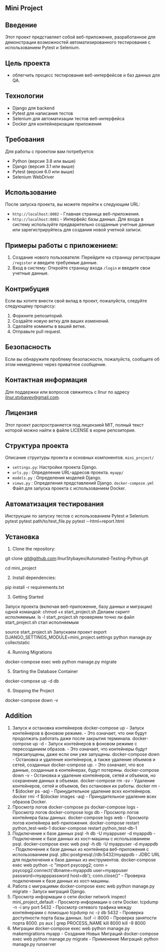 ## Mini Project
## Введение
Этот проект представляет собой веб-приложение, разработанное для демонстрации возможностей автоматизированного тестирования с использованием Pytest и Selenium. 
## Цель проекта 
- облегчить процесс тестирования веб-интерфейсов и баз данных для QA.
## Технологии
- Django для backend
- Pytest для написания тестов
- Selenium для автоматизации тестов веб-интерфейса
- Docker для контейнеризации приложения
## Требования
Для работы с проектом вам потребуется:
- Python (версия 3.8 или выше)
- Django (версия 3.1 или выше)
- Pytest (версия 6.0 или выше)
- Selenium WebDriver
## Использование
После запуска проекта, вы можете перейти к следующим URL:
- `http://localhost:8002` - Главная страница веб-приложения.
- `http://localhost:8081` - Интерфейс базы данных.
Для входа в систему используйте предварительно созданные учетные данные или зарегистрируйтесь для создания новой учетной записи.
## Примеры работы с приложением:
1. Создание нового пользователя:
   Перейдите на страницу регистрации `/register` и введите требуемые данные.
2. Вход в систему:
   Откройте страницу входа `/login` и введите свои учетные данные.
## Контрибуция
Если вы хотите внести свой вклад в проект, пожалуйста, следуйте следующему процессу:
1. Форкните репозиторий.
2. Создайте новую ветку для ваших изменений.
3. Сделайте коммиты в вашей ветке.
4. Отправьте pull request.
## Безопасность
Если вы обнаружите проблему безопасности, пожалуйста, сообщите об этом немедленно через приватное сообщение.
## Контактная информация
Для поддержки или вопросов свяжитесь с Ilnur по адресу ilnur.stybayev@gmail.com.
## Лицензия
Этот проект распространяется под лицензией MIT, полный текст которой можно найти в файле LICENSE в корне репозитория.
## Структура проекта
Описание структуры проекта и основных компонентов.
`mini_project/`
- `settings.py`:        Настройки проекта Django.
- `urls.py`    :        Определение URL-адресов проекта.
`myapp/`
- `models.py`  :        Определения моделей Django.
- `views.py`   :        Определения представлений Django.
`docker-compose.yml`
Файл для запуска проекта с использованием Docker.

## Автоматизация тестирования
Инструкции по запуску тестов с использованием Pytest и Selenium.
pytest
pytest path/to/test_file.py
pytest --html=report.html


## Установка

1. Clone the repository:

git clone git@github.com:IlnurStybayev/Automated-Testing-Python.git

cd mini_project

2.  Install dependencies:

pip install -r requirements.txt

3. Getting Started

Запуск проекта (включая веб-приложение, базу данных и миграции) одной командой:
chmod +x start_project.sh Делаем скрипт исполняемым.
ls -l start_project.sh проверяем точно ли файл start_project.sh стал исполняемым


source start_project.sh Запускаем проект
export DJANGO_SETTINGS_MODULE=mini_project.settings
python manage.py collectstatic 


4. Running Migrations

docker-compose exec web python manage.py migrate

5. Starting the Database Container

docker-compose up -d db

6. Stopping the Project

docker-compose down -v

## Addition
1. Запуск и остановка контейнеров
docker-compose up                                                  - Запуск контейнеров в фоновом режиме.
                                                                   - Это означает, что они будут продолжать работать даже после закрытия терминала.
docker-compose up -d                                               - Запуск контейнеров в фоновом режиме с пересозданием образов.
                                                                   - Это означает, что контейнеры будут перезапущены, даже если они уже запущены.
docker-compose down                                                - Остановка и удаление контейнеров, а также удаление объемов и сетей, созданных docker-compose up.
                                                                   - Это означает, что все данные, созданные в контейнерах, будут потеряны.
docker-compose down -v                                             - Остановка и удаление контейнеров, сетей и объемов, но сохранение данных в объемах.
docker-compose rm -sv                                              - Удаление контейнеров, сетей и объемов, без остановки их работы.
docker rm -f $(docker ps -aq)                                      - Принудительное удаление всех контейнеров.
docker rmi -f $(docker images -aq)                                 - Принудительное удаление всех образов Docker.
2. Просмотр логов
docker-compose ps
docker-compose logs                                                - Просмотр логов
docker-compose logs db                                             - Просмотр логов контейнера базы данных.
docker-compose logs web                                            - Просмотр логов контейнера веб-приложения.
docker-compose restart python_test-web-1
docker-compose restart python_test-db-1
3. Подключение к базе данных
psql -h db -U myappuser -d myappdb                                 - Подключение к базе данных из хост-машины с использованием psql.
docker-compose exec web psql -h db -U myappuser -d myappdb         - Подключение к базе данных из контейнера веб-приложения с использованием psql.
jdbc:postgresql://db:5432/myappdb                                  - JDBC URL для подключения к базе данных из инструментов.
docker-compose exec web python -c "import psycopg2; conn = psycopg2.connect('dbname=myappdb user=myappuser password=myapppassword host=db'); conn.close()"                                                           - Проверка подключения к базе данных из хост-машины.
4. Работа с миграциями
docker-compose exec web python manage.py migrate                    - Запуск миграций Django.
5. Просмотр информации о сети
docker network inspect mini_project_default                         - Просмотр информации о сети Docker.
tcpdump -n -i any port 5432                                         - Просмотр сетевого трафика между контейнерами с помощью tcpdump
nc -z db 5432                                                       - Проверка доступности порта базы данных.
lsof -i :8000                                                       - Проверка занятости порта 8000.
ps aux | grep PROCESS_NAME
kill 8000
kill -9 8000
6. Миграции 
docker-compose exec web python manage.py makemigrations myapp       - Создание Новых Миграций
docker-compose exec web python manage.py migrate                    - Применение Миграций:
python manage.py runserver










